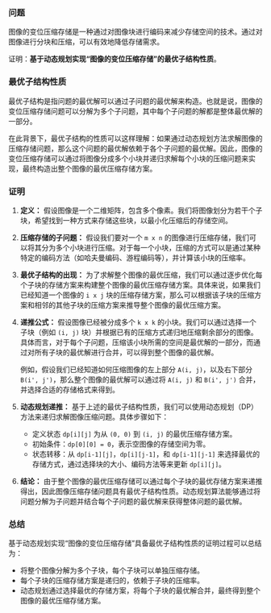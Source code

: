 ### **问题**

图像的变位压缩存储是一种通过对图像块进行编码来减少存储空间的技术。通过对图像进行分块和压缩，可以有效地降低存储需求。

证明：**基于动态规划实现“图像的变位压缩存储”的最优子结构性质**。

### **最优子结构性质**

最优子结构是指问题的最优解可以通过子问题的最优解来构造。也就是说，图像的变位压缩存储问题可以分解为多个子问题，其中每个子问题的解都是整体最优解的一部分。

在此背景下，最优子结构的性质可以这样理解：如果通过动态规划方法求解图像的压缩存储问题，那么这个问题的最优解依赖于各个子问题的最优解。因此，图像的变位压缩存储可以通过将图像分成多个小块并递归求解每个小块的压缩问题来实现，最终构造出整个图像的最优压缩存储方案。

### **证明**

1. **定义：**
   假设图像是一个二维矩阵，包含多个像素。我们将图像划分为若干个子块，希望找到一种方式来存储这些块，以最小化压缩后的存储空间。
2. **压缩存储的子问题：**
   假设我们要对一个 `m x n` 的图像进行压缩存储，我们可以将其分为多个小块进行压缩。对于每一个小块，压缩的方式可以是通过某种特定的编码方法（如哈夫曼编码、游程编码等），并计算该小块的压缩率。
3. **最优子结构的出现：**
   为了求解整个图像的最优压缩，我们可以通过逐步优化每个子块的存储方案来构建整个图像的最优压缩存储方案。具体来说，如果我们已经知道一个图像的 `i x j` 块的压缩存储方案，那么可以根据该子块的压缩方案和相邻的其他子块的压缩方案来推导整个图像的最优压缩方案。
4. **递推公式：**
   假设图像已经被分成多个 `k x k` 的小块。我们可以通过选择一个子块（例如 `(i, j)` 块）并根据已有的压缩方式递归地压缩剩余部分的图像。具体而言，对于每个子问题，压缩该小块所需的空间是最优解的一部分，而通过对所有子块的最优解进行合并，可以得到整个图像的最优解。

   例如，假设我们已经知道如何压缩图像的左上部分 `A(i, j)`，以及右下部分 `B(i', j')`，那么整个图像的最优解可以通过将 `A(i, j)` 和 `B(i', j')` 合并，并选择合适的存储格式来得到。

5. **动态规划递推：**
   基于上述的最优子结构性质，我们可以使用动态规划（DP）方法来递归求解图像压缩问题。具体步骤如下：

   - 定义状态 `dp[i][j]` 为从 `(0, 0)` 到 `(i, j)` 的最优压缩存储方案。
   - 初始条件：`dp[0][0] = 0`，表示空图像的存储空间为零。
   - 状态转移：从 `dp[i-1][j]`，`dp[i][j-1]`，和 `dp[i-1][j-1]` 来选择最优的存储方式，通过选择块的大小、编码方法等来更新 `dp[i][j]`。

6. **结论：**
   由于整个图像的最优压缩存储可以通过每个子块的最优存储方案来递推得出，因此图像压缩存储问题具有最优子结构性质。动态规划算法能够通过将问题分解为子问题并结合每个子问题的最优解来获得整体问题的最优解。

### **总结**

基于动态规划实现“图像的变位压缩存储”具备最优子结构性质的证明过程可以总结为：

- 将整个图像分解为多个子块，每个子块可以单独压缩存储。
- 每个子块的压缩存储方案是递归的，依赖于子块的压缩率。
- 动态规划通过选择最优的存储方案，将每个子块的最优解合并，最终得到整个图像的最优压缩存储方案。

